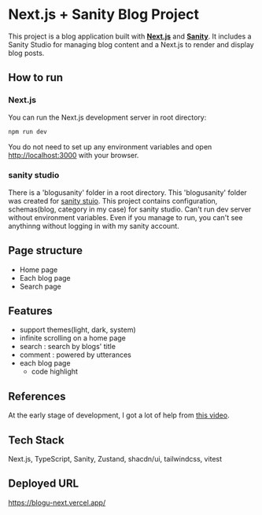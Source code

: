 # Next.js + Sanity Blog Project

This project is a blog application built with [**Next.js**](https://nextjs.org/) and [**Sanity**](https://www.sanity.io/). It includes a Sanity Studio for managing blog content and a Next.js to render and display blog posts.


## How to run

### Next.js
You can run the Next.js development server in root directory:

```bash
npm run dev
```

You do not need to set up any environment variables and open [http://localhost:3000](http://localhost:3000) with your browser. 

### sanity studio
There is a 'blogusanity' folder in a root directory.
This 'blogusanity' folder was created for [sanity stuio](https://www.sanity.io/docs/sanity-studio). This project contains configuration, schemas(blog, category in my case) for sanity studio.
Can't run dev server without environment variables. Even if you manage to run, you can't see anythinng without logging in with my sanity account.


## Page structure
- Home page
- Each blog page
- Search page


## Features
- support themes(light, dark, system)
- infinite scrolling on a home page
- search : search by blogs' title
- comment : powered by utterances
- each blog page
  - code highlight

## References
At the early stage of development, I got a lot of help from [this video](https://www.youtube.com/watch?v=Lydgf-Hvla4d).


## Tech Stack
Next.js, TypeScript, Sanity, Zustand, shacdn/ui, tailwindcss, vitest
   
## Deployed URL
https://blogu-next.vercel.app/
